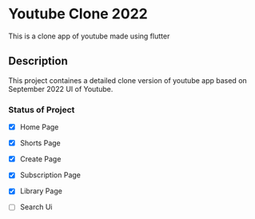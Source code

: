 # Youtube Clone 2022

This is a clone app of youtube made using flutter

## Description

This project containes a detailed clone version of youtube app based on
September 2022 UI of Youtube.

### Status of Project

- [x] Home Page
- [x] Shorts Page
- [x] Create Page
- [x] Subscription Page
- [x] Library Page
- [ ] Search Ui

